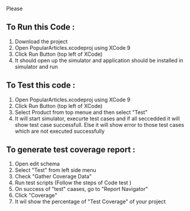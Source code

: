 Please 

To Run this Code :
-------------------
1. Download the project
2. Open PopularArticles.xcodeproj using XCode 9
3. Click Run Button (top left of XCode)
4. It should open up the simulator and application should be installed in simulator and run

To Test this code :
--------------------
1. Open PopularArticles.xcodeproj using XCode 9
2. Click Run Button (top left of XCode)
3. Select Product from top menue and then select "Test"
4. It will start simulator, execurte test cases and if all seccedded it will show test case successfull. Else it will show error to those test cases which are not executed successfully 

To generate test coverage report :
----------------------------------
1. Open edit schema
2. Select "Test" from left side menu
3. Check "Gather Coverage Data"
4. Run test scripts (Follow the steps of Code test )
5. On success of "test" caases, go to "Report Navigator"
6. Click "Coverage"
7. It wil show the percentage of "Test Coverage" of your project
